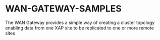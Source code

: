 # WAN-GATEWAY-SAMPLES
The WAN Gateway provides a simple way of creating a cluster topology enabling data from one XAP site to be replicated to one or more remote sites
